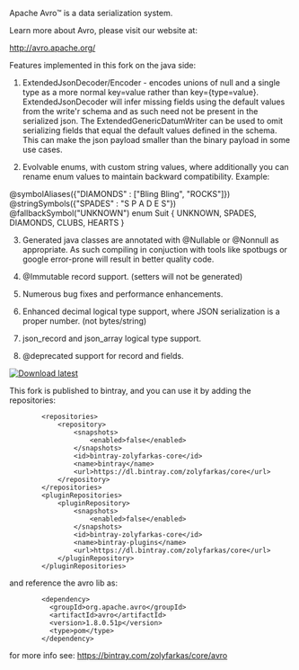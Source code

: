 Apache Avro™ is a data serialization system.

Learn more about Avro, please visit our website at:

  http://avro.apache.org/

Features implemented in this fork on the java side:

 1) ExtendedJsonDecoder/Encoder -  encodes unions of null and a single type as a more normal key=value rather than key={type=value}.
 ExtendedJsonDecoder will infer missing fields using the default values from the write'r schema and as such need not be present in the serialized json. The ExtendedGenericDatumWriter can be used to omit serializing fields that equal the  default values defined in the schema. This can make the json payload smaller than the binary payload in some use cases.

 2) Evolvable enums, with custom string values, where additionally you can rename enum values to maintain backward compatibility. Example:

@symbolAliases({"DIAMONDS" : \["Bling Bling", "ROCKS"\]})
@stringSymbols({"SPADES" : "S P A D E S"})
@fallbackSymbol("UNKNOWN")
 enum Suit {
  UNKNOWN, SPADES, DIAMONDS, CLUBS, HEARTS
}

 3) Generated java classes are annotated with @Nullable or @Nonnull as appropriate. As such compiling in conjuction with tools like spotbugs or google error-prone will result in better quality code.

 4) @Immutable record support. (setters will not be generated)

 5) Numerous bug fixes and performance enhancements.

 6) Enhanced decimal logical type support, where JSON serialization is a proper number. (not bytes/string)

 7) json_record and json_array logical type support.

 8) @deprecated support for record and fields.

 [ ![Download latest](https://api.bintray.com/packages/zolyfarkas/core/avro/images/download.svg) ](https://bintray.com/zolyfarkas/core/avro/_latestVersion)

This fork is published to bintray, and you can use it by adding the repositories:

            <repositories>
                <repository>
                    <snapshots>
                        <enabled>false</enabled>
                    </snapshots>
                    <id>bintray-zolyfarkas-core</id>
                    <name>bintray</name>
                    <url>https://dl.bintray.com/zolyfarkas/core</url>
                </repository>
            </repositories>
            <pluginRepositories>
                <pluginRepository>
                    <snapshots>
                        <enabled>false</enabled>
                    </snapshots>
                    <id>bintray-zolyfarkas-core</id>
                    <name>bintray-plugins</name>
                    <url>https://dl.bintray.com/zolyfarkas/core</url>
                </pluginRepository>
            </pluginRepositories>

 and reference the avro lib as:


            <dependency>
              <groupId>org.apache.avro</groupId>
              <artifactId>avro</artifactId>
              <version>1.8.0.51p</version>
              <type>pom</type>
            </dependency>

 for more info see: https://bintray.com/zolyfarkas/core/avro

